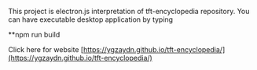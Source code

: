 This project is electron.js interpretation of tft-encyclopedia repository. You can have executable desktop application by typing

**npm run build

Click here for website [https://ygzaydn.github.io/tft-encyclopedia/](https://ygzaydn.github.io/tft-encyclopedia/)



